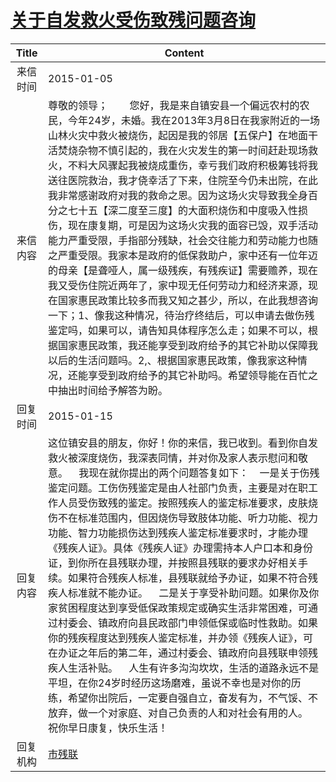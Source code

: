 # <a href="http://www.shangluo.gov.cn/zmhd/ldxxxx.jsp?urltype=leadermail.LeaderMailContentUrl&wbtreeid=1112&leadermailid=2888">关于自发救火受伤致残问题咨询</a>
|Title|Content|
|:---:|---|
|来信时间|2015-01-05|
|来信内容|尊敬的领导；        您好，我是来自镇安县一个偏远农村的农民，今年24岁，未婚。我在2013年3月8日在我家附近的一场山林火灾中救火被烧伤，起因是我的邻居【五保户】在地面干活焚烧杂物不慎引起的，我在火灾发生的第一时间赶赴现场救火，不料大风骤起我被烧成重伤，幸亏我们政府积极筹钱将我送往医院救治，我才侥幸活了下来，住院至今仍未出院，在此我非常感谢政府对我的救命之恩。因为这场火灾导致我全身百分之七十五【深二度至三度】的大面积烧伤和中度吸入性损伤，现在康复期，可是因为这场火灾我的面容已毁，双手活动能力严重受限，手指部分残缺，社会交往能力和劳动能力也随之严重受限。我家本是政府的低保救助户，家中还有一位年迈的母亲【是聋哑人，属一级残疾，有残疾证】需要赡养，现在我又受伤住院近两年了，家中现无任何劳动力和经济来源，现在国家惠民政策比较多而我又知之甚少，所以，在此我想咨询一下；1、像我这种情况，待治疗终结后，可以申请去做伤残鉴定吗，如果可以，请告知具体程序怎么走；如果不可以，根据国家惠民政策，我还能享受到政府给予的其它补助以保障我以后的生活问题吗。2,、根据国家惠民政策，像我家这种情况，还能享受到政府给予的其它补助吗。希望领导能在百忙之中抽出时间给予解答为盼。|
|回复时间|2015-01-15|
|回复内容|这位镇安县的朋友，你好！你的来信，我已收到。看到你自发救火被深度烧伤，我深表同情，并对你及家人表示慰问和敬意。    我现在就你提出的两个问题答复如下：    一是关于伤残鉴定问题。工伤伤残鉴定是由人社部门负责，主要是对在职工作人员受伤致残的鉴定。按照残疾人的鉴定标准要求，皮肤烧伤不在标准范围内，但因烧伤导致肢体功能、听力功能、视力功能、智力功能损伤达到残疾人鉴定标准要求时，才能办理《残疾人证》。具体《残疾人证》办理需持本人户口本和身份证，到你所在县残联办理，并按照县残联的要求办好相关手续。如果符合残疾人标准，县残联就给予办证，如果不符合残疾人标准就不能办证。    二是关于享受补助问题。如果你及你家贫困程度达到享受低保政策规定或确实生活非常困难，可通过村委会、镇政府向县民政部门申领低保或临时性救助。如果你的残疾程度达到残疾人鉴定标准，并办领《残疾人证》，可在办证之年后的第二年，通过村委会、镇政府向县残联申领残疾人生活补贴。    人生有许多沟沟坎坎，生活的道路永远不是平坦，在你24岁时经历这场磨难，虽说不幸也是对你的历练，希望你出院后，一定要自强自立，奋发有为，不气馁、不放弃，做一个对家庭、对自己负责的人和对社会有用的人。    祝你早日康复，快乐生活！|
|回复机构|<a href="../../categories/agencies/市残联.md">市残联</a>|
